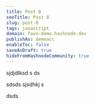 ```yaml
---
title: Post 8
seoTitle: Post 8
slug: post-8
tags: javascript
domain: favo-demo.hashnode.dev
publishAs: demoacc
enableToc: false
saveAsDraft: true
hideFromHashnodeCommunity: true
---
```


sjdjdlksd
s
ds

sdsds
sjsdhkj
s

dsds

